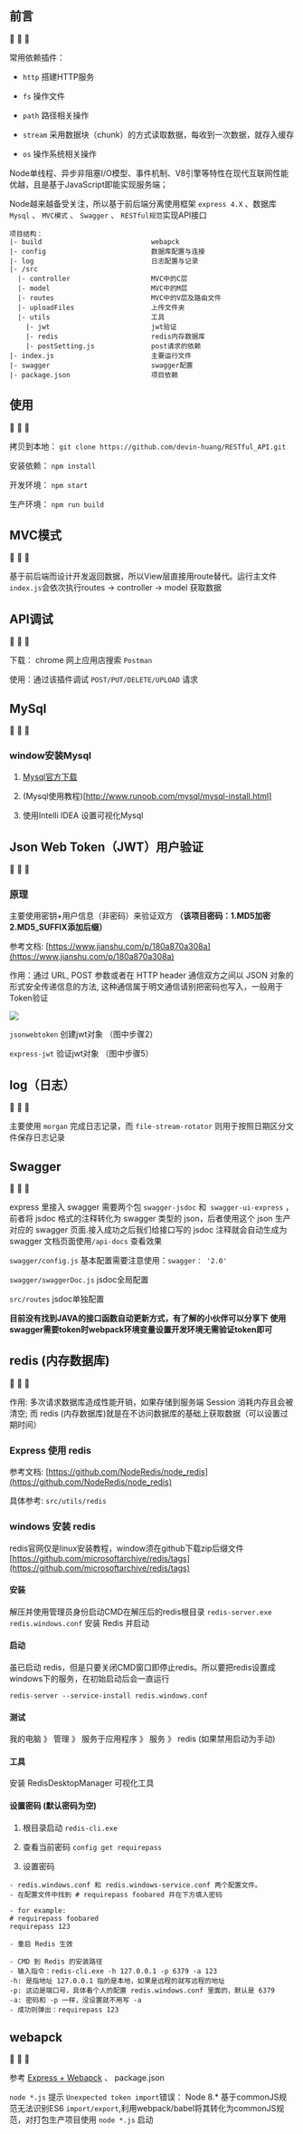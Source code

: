 ## 前言

:sunflower: :blossom: :tulip:

常用依赖插件：

- `http` 搭建HTTP服务

- `fs` 操作文件

- `path` 路径相关操作

- `stream` 采用数据块（chunk）的方式读取数据，每收到一次数据，就存入缓存

- `os` 操作系统相关操作

Node单线程、异步非阻塞I/O模型、事件机制、V8引擎等特性在现代互联网性能优越，且是基于JavaScript即能实现服务端；

Node越来越备受关注，所以基于前后端分离使用框架 `express 4.X` 、数据库 `Mysql` 、 `MVC模式` 、 `Swagger` 、 `RESTful规范`实现API接口

```
项目结构：
|- build                           webapck
|- config                          数据库配置与连接
|- log                             日志配置与记录
|- /src                            
  |- controller                    MVC中的C层
  |- model                         MVC中的M层
  |- routes                        MVC中的V层及路由文件
  |- uploadFiles                   上传文件夹
  |- utils                         工具
    |- jwt                         jwt验证
    |- redis                       redis内存数据库
    |- postSetting.js              post请求的依赖
|- index.js                        主要运行文件
|- swagger                         swagger配置
|- package.json                    项目依赖
```

## 使用

:sunflower: :blossom: :tulip:

拷贝到本地： `git clone https://github.com/devin-huang/RESTful_API.git`

安装依赖： `npm install`

开发环境： `npm start`

生产环境： `npm run build`

## MVC模式

:sunflower: :blossom: :tulip:

基于前后端而设计开发返回数据，所以View层直接用route替代。运行主文件 `index.js`会依次执行routes -> controller -> model 获取数据



## API调试

:sunflower: :blossom: :tulip:

下载： chrome 网上应用店搜索 `Postman` 

使用：通过该插件调试 `POST/PUT/DELETE/UPLOAD` 请求



## MySql

:sunflower: :blossom: :tulip:

### window安装Mysql

1. [Mysql官方下载](https://dev.mysql.com/downloads/mysql/)

2. (Mysql使用教程)[http://www.runoob.com/mysql/mysql-install.html]

3. 使用Intelli IDEA 设置可视化Mysql




## Json Web Token（JWT）用户验证

:sunflower: :blossom: :tulip:

### 原理

主要使用密钥+用户信息（非密码）来验证双方  **（该项目密码：1.MD5加密 2.MD5_SUFFIX添加后缀）**

参考文档: [https://www.jianshu.com/p/180a870a308a](https://www.jianshu.com/p/180a870a308a)

作用：通过 URL, POST 参数或者在 HTTP header 通信双方之间以 JSON 对象的形式安全传递信息的方法, 这种通信属于明文通信请别把密码也写入，一般用于Token验证

![](https://devin-huang.github.io/img/pubilc/jwt.png)

`jsonwebtoken` 创建jwt对象 （图中步骤2）

`express-jwt` 验证jwt对象  （图中步骤5）




## log（日志）

:sunflower: :blossom: :tulip:

主要使用 `morgan` 完成日志记录，而 `file-stream-rotator` 则用于按照日期区分文件保存日志记录




## Swagger

:sunflower: :blossom: :tulip:

express 里接入 swagger 需要两个包 `swagger-jsdoc` 和` swagger-ui-express` ，前者将 jsdoc 格式的注释转化为 swagger 类型的 json，后者使用这个 json 生产对应的 swagger 页面.接入成功之后我们给接口写的 jsdoc 注释就会自动生成为 swagger 文档页面使用`/api-docs` 查看效果

`swagger/config.js` 基本配置需要注意使用：`swagger： '2.0'`

`swagger/swaggerDoc.js` jsdoc全局配置

`src/routes` jsdoc单独配置

**目前没有找到JAVA的接口函数自动更新方式，有了解的小伙伴可以分享下**
**使用swagger需要token时webpack环境变量设置开发环境无需验证token即可**




## redis (内存数据库) 

:sunflower: :blossom: :tulip:

作用: 多次请求数据库造成性能开销，如果存储到服务端 Session 消耗内存且会被清空; 而 redis (内存数据库)就是在不访问数据库的基础上获取数据（可以设置过期时间）

### Express 使用 redis

参考文档: [https://github.com/NodeRedis/node_redis](https://github.com/NodeRedis/node_redis)

具体参考: `src/utils/redis`

### windows 安装 redis

redis官网仅是linux安装教程，window须在github下载zip后缀文件 [https://github.com/microsoftarchive/redis/tags](https://github.com/microsoftarchive/redis/tags)

#### 安装

解压并使用管理员身份启动CMD在解压后的redis根目录 `redis-server.exe redis.windows.conf` 安装 Redis 并启动

#### 启动

虽已启动 redis，但是只要关闭CMD窗口即停止redis。所以要把redis设置成windows下的服务，在初始启动后会一直运行

`redis-server --service-install redis.windows.conf`

#### 测试

我的电脑 》 管理 》 服务于应用程序 》 服务 》 redis (如果禁用启动为手动)

#### 工具

安装 RedisDesktopManager 可视化工具

#### 设置密码 (默认密码为空)

1. 根目录启动 `redis-cli.exe`

2. 查看当前密码 `config get requirepass`

3. 设置密码

```
- redis.windows.conf 和 redis.windows-service.conf 两个配置文件。
- 在配置文件中找到 # requirepass foobared 并在下方填入密码

- for example:
# requirepass foobared
requirepass 123

- 重启 Redis 生效

- CMD 到 Redis 的安装路径
- 输入指令：redis-cli.exe -h 127.0.0.1 -p 6379 -a 123
-h: 是指地址 127.0.0.1 指的是本地，如果是远程的就写远程的地址
-p: 这边是端口号，具体看个人的配置 redis.windows.conf 里面的，默认是 6379
-a: 密码和 -p 一样，没设置就不用写 -a
- 成功则弹出：requirepass 123
```



## webapck

:sunflower: :blossom: :tulip:

参考 [Express + Webapck](https://medium.com/@binyamin/creating-a-node-express-webpack-app-with-dev-and-prod-builds-a4962ce51334) 、 package.json

`node *.js` 提示 `Unexpected token import`错误： Node 8.* 基于commonJS规范无法识别ES6 `import/export`,利用webpack/babel将其转化为commonJS规范，对打包生产项目使用 `node *.js` 启动 
